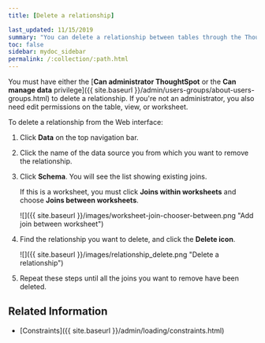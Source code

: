 ```yaml
---
title: [Delete a relationship]

last_updated: 11/15/2019
summary: "You can delete a relationship between tables through the ThoughtSpot application."
toc: false
sidebar: mydoc_sidebar
permalink: /:collection/:path.html
---
```

You must have either the [**Can administrator ThoughtSpot** or the **Can manage data** privilege]({{ site.baseurl }}/admin/users-groups/about-users-groups.html) to delete a relationship. If you're not an administrator, you also need edit permissions on the table, view, or worksheet.

To delete a relationship from the Web interface:

1. Click **Data** on the top navigation bar.

2. Click the name of the data source you from which you want to remove the relationship.

3. Click **Schema**. You will see the list showing existing joins.

   If this is a worksheet, you must click **Joins within worksheets** and choose **Joins between worksheets**.

      ![]({{ site.baseurl }}/images/worksheet-join-chooser-between.png "Add join between worksheet")

4. Find the relationship you want to delete, and click the **Delete icon**.

     ![]({{ site.baseurl }}/images/relationship_delete.png "Delete a relationship")

5.  Repeat these steps until all the joins you want to remove have been deleted.

## Related Information

-   [Constraints]({{ site.baseurl }}/admin/loading/constraints.html)

